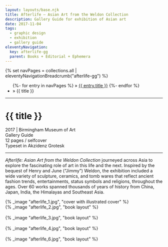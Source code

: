 ```yaml
---
layout: layouts/base.njk
title: Afterlife – Asian Art from the Weldon Collection
description: Gallery Guide for exhibition of Asian art
date: 2017-11-04
tags:
  - graphic design
  - exhibition
  - gallery guide
eleventyNavigation:
  key: afterlife-gg
  parent: Books + Editorial + Ephemera
---
```


<div class="container">
  <div class="row">
    <div class="col">
  		{% set navPages = collections.all | eleventyNavigationBreadcrumb("afterlife-gg") %}
	  	<ul class="post-breadcrumb">
		      {%- for entry in navPages %}
			  <li{% if entry.url == page.url %} class="active-breadcrumb"{% endif %}> » <a href="{{ entry.url }}">{{ entry.title }}</a></li>
  			  {%- endfor %}
	    	<li><active-breadcrumb>» {{ title }}</active-breadcrumb></li>
			</ul>
    </div>
  </div>
  <hr>
  <div class="row"></div>
  <div class="row">
		<div class="col">
			<h1>{{ title }}</h1>
			<figcaption>2017 | Birmingham Museum of Art</figcaption>
			<figcaption>Gallery Guide</br>12 pages / selfcover</br>Typeset in Akzidenz Grotesk</figcaption>
			<hr>
		    	<p><em>Afterlife: Asian Art from the Weldon Collection</em> journeyed across Asia to explore the fascinating role of art in this life and the next. Inspired by the bequest of Henry and June (“Jimmy”) Weldon, the exhibition included a wide variety of sculpture, ceramics, and tomb wares that reflect ancient fashion trends, entertainments, status symbols and religions, throughout the ages. Over 60 works spanned thousands of years of history from China, Japan, India, the Himalayas and Southeast Asia.</p>
		</div>
        <div class="col-12 col-12-md col-1-lg"></div>
		<div class="col">
			{% _image "afterlife_1.jpg", "cover with illustrated cover" %}
		</div>
	</div>
	<div class="row">
		<div class="col">
            {% _image "afterlife_2.jpg", "book layout" %}
        </br></br>
            {% _image "afterlife_3.jpg", "book layout" %}
        </br></br>
            {% _image "afterlife_4.jpg", "book layout" %}
        </br></br>
            {% _image "afterlife_6.jpg", "book layout" %}
        </div>
  	</div>
</div>